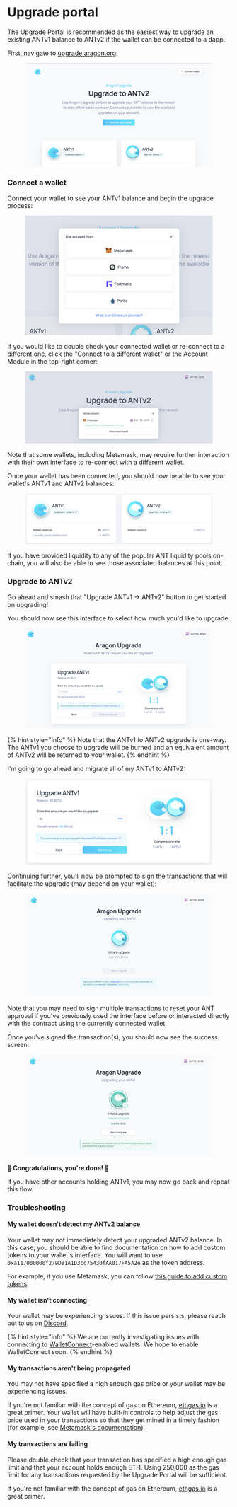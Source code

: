 # Upgrade portal

The Upgrade Portal is recommended as the easiest way to upgrade an existing ANTv1 balance to ANTv2 if the wallet can be connected to a dapp.

First, navigate to [upgrade.aragon.org](https://upgrade.aragon.org/#/):

<figure><img src="../../../.gitbook/assets/upgrade portal 1.png" alt=""><figcaption></figcaption></figure>

### Connect a wallet

Connect your wallet to see your ANTv1 balance and begin the upgrade process:

<figure><img src="../../../.gitbook/assets/upgrade portal 2.png" alt=""><figcaption></figcaption></figure>

If you would like to double check your connected wallet or re-connect to a different one, click the "Connect to a different wallet" or the Account Module in the top-right corner:

<figure><img src="../../../.gitbook/assets/upgrade portal 3.png" alt=""><figcaption></figcaption></figure>

Note that some wallets, including Metamask, may require further interaction with their own interface to re-connect with a different wallet.

Once your wallet has been connected, you should now be able to see your wallet's ANTv1 and ANTv2 balances:

<figure><img src="../../../.gitbook/assets/upgrade portal 4.png" alt=""><figcaption></figcaption></figure>

If you have provided liquidity to any of the popular ANT liquidity pools on-chain, you will also be able to see those associated balances at this point.

### Upgrade to ANTv2

Go ahead and smash that "Upgrade ANTv1 -> ANTv2" button to get started on upgrading!

You should now see this interface to select how much you'd like to upgrade:

<figure><img src="../../../.gitbook/assets/upgrade portal 5.png" alt=""><figcaption></figcaption></figure>

{% hint style="info" %}
Note that the ANTv1 to ANTv2 upgrade is one-way. The ANTv1 you choose to upgrade will be burned and an equivalent amount of ANTv2 will be returned to your wallet.
{% endhint %}

I'm going to go ahead and migrate all of my ANTv1 to ANTv2:

<figure><img src="../../../.gitbook/assets/upgrade portal 6 (1).png" alt=""><figcaption></figcaption></figure>

Continuing further, you'll now be prompted to sign the transactions that will facilitate the upgrade (may depend on your wallet):

<figure><img src="../../../.gitbook/assets/upgrade portal 7.png" alt=""><figcaption></figcaption></figure>

Note that you may need to sign multiple transactions to reset your ANT approval if you've previously used the interface before or interacted directly with the contract using the currently connected wallet.

Once you've signed the transaction(s), you should now see the success screen:

<figure><img src="../../../.gitbook/assets/upgrade portal 8.png" alt=""><figcaption></figcaption></figure>

**🎉 Congratulations, you're done! 🍾**

If you have other accounts holding ANTv1, you may now go back and repeat this flow.

### Troubleshooting

#### My wallet doesn't detect my ANTv2 balance

Your wallet may not immediately detect your upgraded ANTv2 balance. In this case, you should be able to find documentation on how to add custom tokens to your wallet's interface. You will want to use `0xa117000000f279D81A1D3cc75430fAA017FA5A2e` as the token address.

For example, if you use Metamask, you can follow [this guide to add custom tokens](https://metamask.zendesk.com/hc/en-us/articles/360015489031-How-to-View-See-Your-Tokens-in-Metamask).

#### My wallet isn't connecting

Your wallet may be experiencing issues. If this issue persists, please reach out to us on [Discord](https://discord.com/invite/aragon).

{% hint style="info" %}
We are currently investigating issues with connecting to [WalletConnect](https://walletconnect.org/)-enabled wallets. We hope to enable WalletConnect soon.
{% endhint %}

#### My transactions aren't being propagated

You may not have specified a high enough gas price or your wallet may be experiencing issues.

If you're not familiar with the concept of gas on Ethereum, [ethgas.io](https://ethgas.io/) is a great primer. Your wallet will have built-in controls to help adjust the gas price used in your transactions so that they get mined in a timely fashion (for example, see [Metamask's documentation](https://metamask.zendesk.com/hc/en-us/articles/360015488771-How-to-Adjust-Gas-Price-and-Gas-Limit-)).

#### My transactions are failing

Please double check that your transaction has specified a high enough gas limit and that your account holds enough ETH. Using 250,000 as the gas limit for any transactions requested by the Upgrade Portal will be sufficient.

If you're not familiar with the concept of gas on Ethereum, [ethgas.io](https://ethgas.io/) is a great primer.
